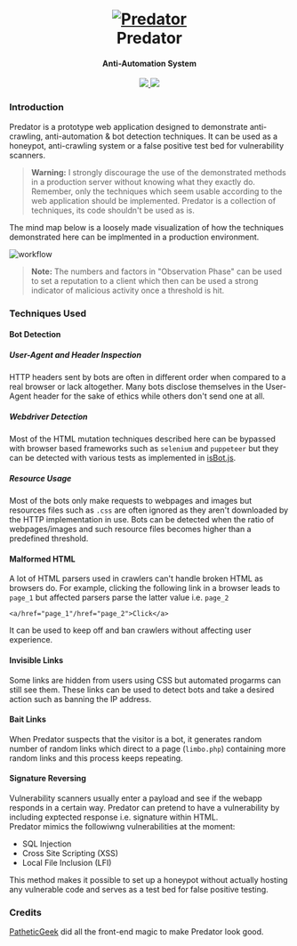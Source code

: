 <h1 align="center">
  <br>
  <a href="https://github.com/s0md3v/Predator"><img src="https://i.ibb.co/ZYSkfgy/logo.png" alt="Predator"></a>
  <br>
  Predator
  <br>
</h1>

<h4 align="center">Anti-Automation System</h4>

<p align="center">
  <a href="https://github.com/s0md3v/Predator/releases">
    <img src="https://img.shields.io/github/release/s0md3v/Predator.svg">
  </a>
  <a href="https://github.com/s0md3v/Predator/issues?q=is%3Aissue+is%3Aclosed">
      <img src="https://img.shields.io/github/issues-closed-raw/s0md3v/Predator.svg">
  </a>
</p>

### Introduction
Predator is a prototype web application designed to demonstrate anti-crawling, anti-automation & bot detection techniques.
It can be used as a honeypot, anti-crawling system or a false positive test bed for vulnerability scanners.

> **Warning:** I strongly discourage the use of the demonstrated methods in a production server without knowing what they exactly do. Remember, only the techniques which seem usable according to the web application should be implemented. Predator is a collection of techniques, its code shouldn't be used as is.

The mind map below is a loosely made visualization of how the techniques demonstrated here can be implmented in a production environment.

![workflow](https://i.ibb.co/B2kMvdJ/predator.png)

> **Note:** The numbers and factors in "Observation Phase" can be used to set a reputation to a client which then can be used a strong indicator of malicious activity once a threshold is hit.

### Techniques Used

#### Bot Detection
##### User-Agent and Header Inspection
HTTP headers sent by bots are often in different order when compared to a real browser or lack altogether. Many bots disclose themselves in the User-Agent header for the sake of ethics while others don't send one at all.

##### Webdriver Detection
Most of the HTML mutation techniques described here can be bypassed with browser based frameworks such as `selenium` and `puppeteer` but they can be detected with various tests as implemented in [isBot.js](https://github.com/s0md3v/Predator/blob/initial/js/isBot.js).

##### Resource Usage
Most of the bots only make requests to webpages and images but resources files such as `.css` are often ignored as they aren't downloaded by the HTTP implementation in use. Bots can be detected when the ratio of webpages/images and such resource files becomes higher than a predefined threshold.

#### Malformed HTML
A lot of HTML parsers used in crawlers can't handle broken HTML as browsers do. For example, clicking the following link in a browser leads to `page_1` but affected parsers parse the latter value i.e. `page_2`

`<a/href="page_1"/href="page_2">Click</a>`

It can be used to keep off and ban crawlers without affecting user experience.

#### Invisible Links
Some links are hidden from users using CSS but automated progarms can still see them. These links can be used to detect bots and
take a desired action such as banning the IP address.

#### Bait Links
When Predator suspects that the visitor is a bot, it generates random number of random links which direct to a page (`limbo.php`)
containing more random links and this process keeps repeating.

#### Signature Reversing
Vulnerability scanners usually enter a payload and see if the webapp responds in a certain way. Predator can pretend
to have a vulnerability by including exptected response i.e. signature within HTML.\
Predator mimics the followiwng vulnerabilities at the moment:

- SQL Injection
- Cross Site Scripting (XSS)
- Local File Inclusion (LFI)

This method makes it possible to set up a honeypot without actually hosting any vulnerable code and serves as a test bed for false positive testing.

### Credits
[PatheticGeek](https://github.com/patheticGeek) did all the front-end magic to make Predator look good.
